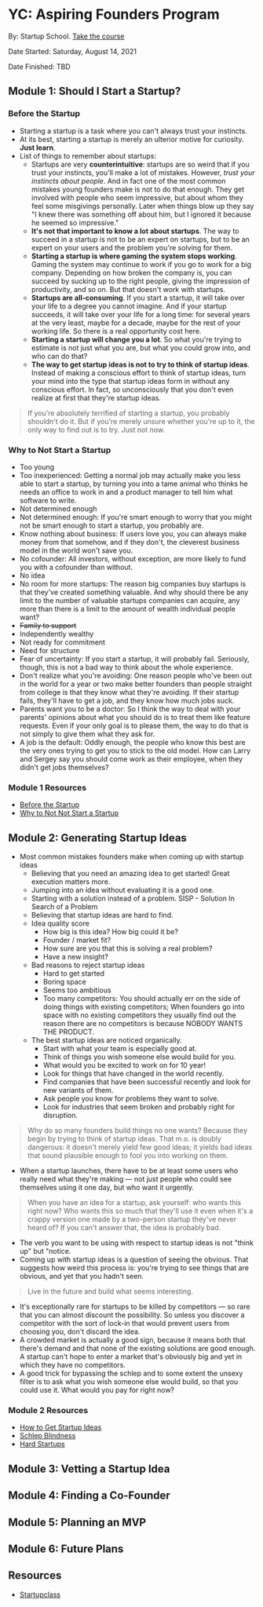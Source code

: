 # YC: Aspiring Founders Program

By: Startup School. [Take the course](https://www.startupschool.org/aspiring-founders)

Date Started: Saturday, August 14, 2021

Date Finished: TBD

## Module 1: Should I Start a Startup?

### Before the Startup

- Starting a startup is a task where you can't always trust your instincts.
- At its best, starting a startup is merely an ulterior motive for curiosity. **Just learn**.
- List of things to remember about startups:
  - Startups are very **counterintuitive**: startups are so weird that if you trust your instincts, you'll make a lot of mistakes. However, *trust your instincts about people*. And in fact one of the most common mistakes young founders make is not to do that enough. They get involved with people who seem impressive, but about whom they feel some misgivings personally. Later when things blow up they say "I knew there was something off about him, but I ignored it because he seemed so impressive."
  - **It's not that important to know a lot about startups**. The way to succeed in a startup is not to be an expert on startups, but to be an expert on your users and the problem you're solving for them.
  - **Starting a startup is where gaming the system stops working**. Gaming the system may continue to work if you go to work for a big company. Depending on how broken the company is, you can succeed by sucking up to the right people, giving the impression of productivity, and so on. But that doesn't work with startups.
  - **Startups are all-consuming**. If you start a startup, it will take over your life to a degree you cannot imagine. And if your startup succeeds, it will take over your life for a long time: for several years at the very least, maybe for a decade, maybe for the rest of your working life. So there is a real opportunity cost here.
  - **Starting a startup will change you a lot**. So what you're trying to estimate is not just what you are, but what you could grow into, and who can do that?
  - **The way to get startup ideas is not to try to think of startup ideas**. Instead of making a conscious effort to think of startup ideas, turn your mind into the type that startup ideas form in without any conscious effort. In fact, so unconsciously that you don't even realize at first that they're startup ideas.

> If you're absolutely terrified of starting a startup, you probably shouldn't do it. But if you're merely unsure whether you're up to it, the only way to find out is to try. Just not now.

### Why to Not Start a Startup

- Too young
- Too inexperienced: Getting a normal job may actually make you less able to start a startup, by turning you into a tame animal who thinks he needs an office to work in and a product manager to tell him what software to write.
- Not determined enough
- Not determined enough: If you're smart enough to worry that you might not be smart enough to start a startup, you probably are.
- Know nothing about business: If users love you, you can always make money from that somehow, and if they don't, the cleverest business model in the world won't save you.
- No cofounder: All investors, without exception, are more likely to fund you with a cofounder than without.
- No idea
- No room for more startups: The reason big companies buy startups is that they've created something valuable. And why should there be any limit to the number of valuable startups companies can acquire, any more than there is a limit to the amount of wealth individual people want?
- ~~Family to support~~
- Independently wealthy
- Not ready for commitment
- Need for structure
- Fear of uncertainty: If you start a startup, it will probably fail. Seriously, though, this is not a bad way to think about the whole experience.
- Don't realize what you're avoiding: One reason people who've been out in the world for a year or two make better founders than people straight from college is that they know what they're avoiding. If their startup fails, they'll have to get a job, and they know how much jobs suck.
- Parents want you to be a doctor: So I think the way to deal with your parents' opinions about what you should do is to treat them like feature requests. Even if your only goal is to please them, the way to do that is not simply to give them what they ask for.
- A job is the default: Oddly enough, the people who know this best are the very ones trying to get you to stick to the old model. How can Larry and Sergey say you should come work as their employee, when they didn't get jobs themselves?

### Module 1 Resources

- [Before the Startup](http://www.paulgraham.com/before.html)
- [Why to Not Not Start a Startup](http://www.paulgraham.com/notnot.html)

## Module 2: Generating Startup Ideas

- Most common mistakes founders make when coming up with startup ideas
  - Believing that you need an amazing idea to get started! Great execution matters more.
  - Jumping into an idea without evaluating it is a good one.
  - Starting with a solution instead of a problem. SISP - Solution In Search of a Problem
  - Believing that startup ideas are hard to find.
  - Idea quality score
    - How big is this idea? How big could it be?
    - Founder / market fit?
    - How sure are you that this is solving a real problem?
    - Have a new insight?
  - Bad reasons to reject startup ideas
    - Hard to get started
    - Boring space
    - Seems too ambitious
    - Too many competitors: You should actually err on the side of doing things with existing competitors; When founders go into space with no existing competitors they usually find out the reason there are no competitors is because NOBODY WANTS THE PRODUCT.
  - The best startup ideas are noticed organically.
    - Start with what your team is especially good at.
    - Think of things you wish someone else would build for you.
    - What would you be excited to work on for 10 year!
    - Look for things that have changed in the world recently.
    - Find companies that have been successful recently and look for new variants of them.
    - Ask people you know for problems they want to solve.
    - Look for industries that seem broken and probably right for disruption.

> Why do so many founders build things no one wants? Because they begin by trying to think of startup ideas. That m.o. is doubly dangerous: it doesn't merely yield few good ideas; it yields bad ideas that sound plausible enough to fool you into working on them.

- When a startup launches, there have to be at least some users who really need what they're making — not just people who could see themselves using it one day, but who want it urgently.

> When you have an idea for a startup, ask yourself: who wants this right now? Who wants this so much that they'll use it even when it's a crappy version one made by a two-person startup they've never heard of? If you can't answer that, the idea is probably bad.

- The verb you want to be using with respect to startup ideas is not "think up" but "notice.
- Coming up with startup ideas is a question of seeing the obvious. That suggests how weird this process is: you're trying to see things that are obvious, and yet that you hadn't seen.

> Live in the future and build what seems interesting.

- It's exceptionally rare for startups to be killed by competitors — so rare that you can almost discount the possibility. So unless you discover a competitor with the sort of lock-in that would prevent users from choosing you, don't discard the idea.
- A crowded market is actually a good sign, because it means both that there's demand and that none of the existing solutions are good enough. A startup can't hope to enter a market that's obviously big and yet in which they have no competitors.
- A good trick for bypassing the schlep and to some extent the unsexy filter is to ask what you wish someone else would build, so that you could use it. What would you pay for right now?

### Module 2 Resources

- [How to Get Startup Ideas](http://www.paulgraham.com/startupideas.html)
- [Schlep Blindness](http://www.paulgraham.com/schlep.html)
- [Hard Startups](https://blog.samaltman.com/hard-startups)

## Module 3: Vetting a Startup Idea

## Module 4: Finding a Co-Founder

## Module 5: Planning an MVP

## Module 6: Future Plans

## Resources

- [Startupclass](https://startupclass.samaltman.com/)
